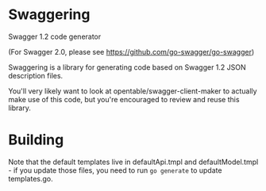 # Swaggering
Swagger 1.2 code generator

(For Swagger 2.0, please see https://github.com/go-swagger/go-swagger)

Swaggering is a library for generating code based on Swagger 1.2 JSON description files.

You'll very likely want to look at opentable/swagger-client-maker to actually make use of this code,
but you're encouraged to review and reuse this library.


# Building

Note that the default templates live in defaultApi.tmpl and defaultModel.tmpl -
if you update those files, you need to run `go generate` to update templates.go.
